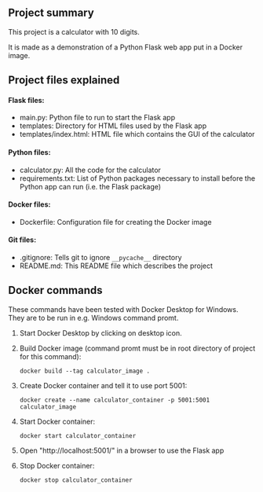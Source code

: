## Project summary
This project is a calculator with 10 digits.

It is made as a demonstration of a Python Flask web app put in a Docker image.

## Project files explained

#### Flask files:
- main.py:                 Python file to run to start the Flask app
- templates:               Directory for HTML files used by the Flask app
- templates/index.html:    HTML file which contains the GUI of the calculator


#### Python files:
- calculator.py: All the code for the calculator
- requirements.txt: List of Python packages necessary to install before the Python app can run (i.e. the Flask package)

#### Docker files:
- Dockerfile:          Configuration file for creating the Docker image

#### Git files:
- .gitignore: Tells git to ignore `__pycache__` directory
- README.md: This README file which describes the project


## Docker commands

These commands have been tested with Docker Desktop for Windows. They are to be run in e.g. Windows command promt.

1. Start Docker Desktop by clicking on desktop icon.

2. Build Docker image (command promt must be in root directory of project for this command):

    `docker build --tag calculator_image .`

3. Create Docker container and tell it to use port 5001:

    `docker create --name calculator_container -p 5001:5001 calculator_image`

4. Start Docker container:

    `docker start calculator_container`

5. Open "http://localhost:5001/" in a browser to use the Flask app

6. Stop Docker container:

    `docker stop calculator_container`
